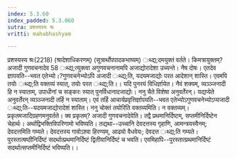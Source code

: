 ```yaml
---
index: 5.3.60
index_padded: 5.3.060
sutra: प्रशस्यस्य श्रः
vritti: mahabhashyam

---
```

 प्रशस्यस्य श्रः(2218) (श्रादेशाधिकरणम्) (सूत्रार्थोपपादकभाष्यम्) ःथ्द्य;दमयुक्तं वर्तते। किमत्रायुक्तम्? अजादी गुणवचनादेव 58 ःथ्द्य;त्युक्त्वा अगुणवचनानामपि अजाद्योरादेशा उच्यन्ते। नैष दोषः। एतदेव ज्ञापयति--भवत एतेभ्यो।?गुणवचनेभ्योऽपि अजादी ःथ्द्य;ति, यदयमजाद्योः परत आदेशान् शास्ति। एवमपि तयोः ःथ्द्य;ति वक्तव्यं स्यात्, तयोः परत ःथ्द्य;ति।। यदि पुनरयं विधिर्ज्ञायेत। नैवं शक्यम्, व्यञ्ञ्जनादी हि न स्याताम्, उपाधीनां च सङ्करः स्यात् पुनर्विधानादजाद्योः। ननु चैते विशेषा अनुवर्तेरन्। यद्यप्येते अनुवर्तेरन् व्यञ्ञ्जनादी तर्हि न स्याताम्। एवं तर्हि आचार्यप्रवृत्तिर्ज्ञापयति--भवत एतेभ्योऽगुणवचनेभ्योऽप्यजादी ःथ्द्य;ति--यदयमजाद्योरादेशं शास्ति। ननु चोक्तं तयोरिति वक्तव्यमिति। न वक्तव्यम्। प्रकृतमजादिग्रहणमनुवर्तते। क्व प्रकृतम्? अजादी गुणवचनादेवेति। तद्वै प्रथमानिर्दिष्टम्, सप्तमीनिर्दिष्टेन चेहार्थः। अर्थाद्विभक्तिविपरिणामो भविष्यति। तद्यथा--उच्चानि देवदत्तस्य गृहाणि, आमन्त्रयस्वैनम्; देवदत्तमिति गम्यते। देवदत्तस्य गावोऽश्वा हिरण्यम्, आढ्यो वैधवेयः; देवदत्त ःथ्द्य;ति गम्यते। पुरस्तात्षष्ठीनिर्दिष्टं सदर्थात्प्रथमानिर्दिष्टं द्वितीयानिर्दिष्टं च भवति। एवमिहापि--पुरस्तात्प्रथमानिर्दिष्टं सदर्थात्सप्तमीनिर्दिष्टं भविष्यति।। 
